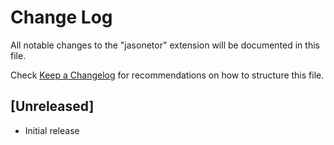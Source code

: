 # Change Log
All notable changes to the "jasonetor" extension will be documented in this file.

Check [Keep a Changelog](http://keepachangelog.com/) for recommendations on how to structure this file.

## [Unreleased]
- Initial release